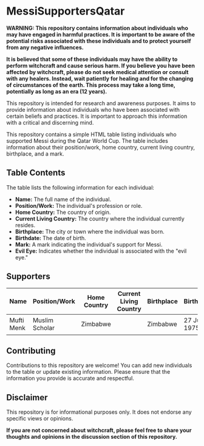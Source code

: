 # MessiSupportersQatar

**WARNING: This repository contains information about individuals who may have engaged in harmful practices. It is important to be aware of the potential risks associated with these individuals and to protect yourself from any negative influences.**

**It is believed that some of these individuals may have the ability to perform witchcraft and cause serious harm. If you believe you have been affected by witchcraft, please do not seek medical attention or consult with any healers. Instead, wait patiently for healing and for the changing of circumstances of the earth. This process may take a long time, potentially as long as an era (12 years).**

This repository is intended for research and awareness purposes. It aims to provide information about individuals who have been associated with certain beliefs and practices. It is important to approach this information with a critical and discerning mind.

This repository contains a simple HTML table listing individuals who supported Messi during the Qatar World Cup.  The table includes information about their position/work, home country, current living country, birthplace, and a mark.

## Table Contents

The table lists the following information for each individual:

* **Name:** The full name of the individual.
* **Position/Work:** The individual's profession or role.
* **Home Country:** The country of origin.
* **Current Living Country:** The country where the individual currently resides.
* **Birthplace:** The city or town where the individual was born.
* **Birthdate:** The date of birth.
* **Mark:** A mark indicating the individual's support for Messi.
* **Evil Eye:**  Indicates whether the individual is associated with the "evil eye."

## Supporters

| Name | Position/Work | Home Country | Current Living Country | Birthplace | Birthdate | Mark | Evil Eye |
|---|---|---|---|---|---|---|---|
| Mufti Menk | Muslim Scholar | Zimbabwe |  | Zimbabwe | 27 June 1975 | ⚫ | ✔️ Yes |

## Contributing

Contributions to this repository are welcome! You can add new individuals to the table or update existing information.  Please ensure that the information you provide is accurate and respectful.

## Disclaimer

This repository is for informational purposes only. It does not endorse any specific views or opinions. 

**If you are not concerned about witchcraft, please feel free to share your thoughts and opinions in the discussion section of this repository.**
